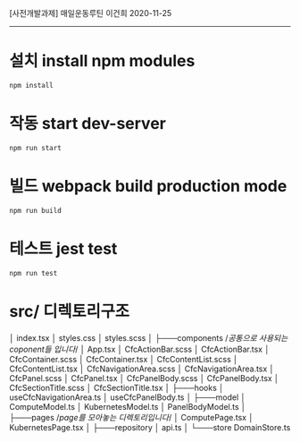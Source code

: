 [사전개발과제] 매일운동루틴 
이건희 2020-11-25
****
# 설치 install npm modules
```$xslt
npm install
```

# 작동 start dev-server
```$xslt
npm run start
```

# 빌드 webpack build production mode
```$xslt
npm run build
```

# 테스트 jest test
```$xslt
npm run test
```



# src/ 디렉토리구조
│   index.tsx
│   styles.css
│   styles.scss
│
├───components /*공통으로 사용되는 coponent들 입니다*/
│       App.tsx
│       CfcActionBar.scss
│       CfcActionBar.tsx
│       CfcContainer.scss
│       CfcContainer.tsx
│       CfcContentList.scss
│       CfcContentList.tsx
│       CfcNavigationArea.scss
│       CfcNavigationArea.tsx
│       CfcPanel.scss
│       CfcPanel.tsx
│       CfcPanelBody.scss
│       CfcPanelBody.tsx
│       CfcSectionTitle.scss
│       CfcSectionTitle.tsx
│
├───hooks
│       useCfcNavigationArea.ts
│       useCfcPanelBody.ts
│
├───model
│       ComputeModel.ts
│       KubernetesModel.ts
│       PanelBodyModel.ts
│
├───pages /*page를 모아놓는 디렉토리입니다*/
│       ComputePage.tsx
│       KubernetesPage.tsx
│
├───repository
│       api.ts
│
└───store
        DomainStore.ts
